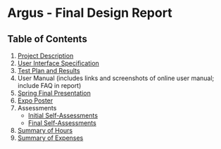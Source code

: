 # Argus - Final Design Report

## Table of Contents
1. [Project Description](../deliverables/project-description.md)
2. [User Interface Specification](../deliverables/ui-specification/specification.md)
3. [Test Plan and Results](../deliverables/test-plan.md)
4. User Manual (includes links and screenshots of online user manual; include FAQ in report)
5. [Spring Final Presentation](../deliverables/final-presentation.pdf)
6. [Expo Poster](../deliverables/expo-poster.pdf)
7. Assessments
   * [Initial Self-Assessments](../deliverables/initial-self-assessments/)
   * [Final Self-Assessments](../deliverables/final-self-assessments/)
8. [Summary of Hours](../deliverables/work-summary.md)
9. [Summary of Expenses](../deliverables/budget.md)
